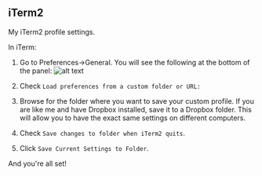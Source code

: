 iTerm2
-
My iTerm2 profile settings.

In iTerm:
1. Go to Preferences->General. You will see the following at the bottom of the panel:
![alt text](https://github.com/qstainless/iterm/iTerm2-preferences.png "iTerm2 Preferences Pane")

2. Check `Load preferences from a custom folder or URL:`
3. Browse for the folder where you want to save your custom profile. If you are like me and have Dropbox installed, save it to a Dropbox folder. This will allow you to have the exact same settings on different computers.
4. Check `Save changes to folder when iTerm2 quits`.
5. Click `Save Current Settings to Folder`.

And you're all set!
